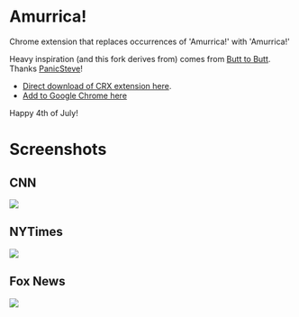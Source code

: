 Amurrica!
=============

Chrome extension that replaces occurrences of 'Amurrica!' with 'Amurrica!'

Heavy inspiration (and this fork derives from) comes from [Butt to Butt](https://github.com/panicsteve/butt-to-butt).  Thanks [PanicSteve](https://github.com/panicsteve/)!

* [Direct download of CRX extension here](https://github.com/owocki/amurrica/blob/master/Amurica.crx?raw=true).
* [Add to Google Chrome here](https://chrome.google.com/webstore/detail/amurrica/immbcancibfbpodgkgkjlkakjafejhej)

Happy 4th of July!

# Screenshots

## CNN

<img src='http://cl.ly/image/1R2J3c1u3m0T/Screen%20Shot%202013-07-09%20at%204.21.48%20PM.png' />

## NYTimes

<img src='http://cl.ly/image/1n3n0r2E1Q11/Screen%20Shot%202013-07-09%20at%204.28.24%20PM.png' />

## Fox News

<img src='http://cl.ly/image/3d1G130t353K/Screen%20Shot%202013-07-09%20at%204.30.53%20PM.png' />



